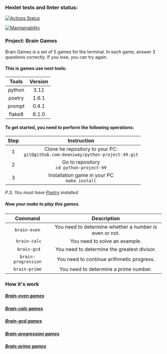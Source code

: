 ### Hexlet tests and linter status:
[![Actions Status](https://github.com/deaniway/python-project-49/actions/workflows/hexlet-check.yml/badge.svg)](https://github.com/deaniway/python-project-49/actions)

[![Maintainability](https://api.codeclimate.com/v1/badges/77d97412b5a1275a9fe6/maintainability)](https://codeclimate.com/github/deaniway/python-project-49/maintainability)

### Project: Brain Games

Brain Games is a set of 5 games for the terminal.
In each game, answer 3 questions correctly.
If you lose, you can try again.

#### This is games use next tools:

| Tools  | Version |
|:------:|:-------:|
| python |  3.11   |
| poetry |  1.6.1  |
| prompt |  0.4.1  |
| flake8 |  6.1.0  |


#### To get started, you need to perform the following operations:

| Step |                                   Instruction                                    |
|:----:|:--------------------------------------------------------------------------------:|
|  1   | Clone he repository to your PC:<br/>`git@github.com:deaniway/python-project-49.git` |
|  2   |                    Go to repository<br/>`cd python-project-49`                     |
|  3   |                  Installation game in your PC<br/>`make install`                   | 

*P.S.* *You must have [Poetry](https://python-poetry.org) installed*



##### Now your make to play this games.

|       Command       |                      Description                       |
|:-------------------:|:------------------------------------------------------:|
|    `brain-even`     | You need to determine whether a number is even or not. |
|    ` brain-calc`    |             You need to solve an example.              |
|    ` brain-gcd`     |      You need to determine the greatest divisor.       |
| `brain-progression` |       You need to continue arithmetic progress.        |
|    `brain-prime`    |         You need to determine a prime number.          |


### How it's work

##### [Brain-even games](https://asciinema.org/a/M9esqBQaazplJ9GWvvjedD0rI)

##### [Brain-calc games](https://asciinema.org/a/njfOVVEbiJ4mpIQ51Ix96xbB8)

##### [Brain-gcd games](https://asciinema.org/a/twcRRtucxHyIzgDcNzkDkKgVI)

##### [Brain-progression games](https://asciinema.org/a/nwUWusfyt8ct4iEioXRHDJOf0)

##### [Brain-prime games](https://asciinema.org/a/dwnAKtBQNNFhAwJs9ZcGlVJQd)